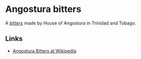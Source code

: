 # Angostura bitters

A [bitters]() made by House of Angostura in Trinidad and Tobago.

## Links

- [Angostura Bitters at Wikipedia](https://en.wikipedia.org/wiki/Angostura_bitters)